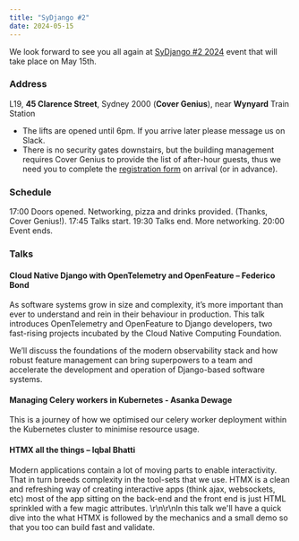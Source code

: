 ```yaml
---
title: "SyDjango #2"
date: 2024-05-15
---
```


We look forward to see you all again at
[SyDjango #2 2024](https://www.meetup.com/sydjango/events/300006733) event that will take place on
May 15th.

### Address

L19, **45 Clarence Street**, Sydney 2000 (**Cover Genius**), near **Wynyard** Train Station

- The lifts are opened until 6pm. If you arrive later please message us on Slack.
- There is no security gates downstairs, but the building management requires Cover Genius to
  provide the list of after-hour guests, thus we need you to complete the
  [registration form](https://forms.gle/PHvg3TnD3u78WPZC9) on arrival (or in advance).

### Schedule

17:00 Doors opened. Networking, pizza and drinks provided. (Thanks, Cover Genius!). 17:45 Talks
start. 19:30 Talks end. More networking. 20:00 Event ends.

### Talks

#### Cloud Native Django with OpenTelemetry and OpenFeature – Federico Bond

As software systems grow in size and complexity, it’s more important than ever to understand and
rein in their behaviour in production. This talk introduces OpenTelemetry and OpenFeature to Django
developers, two fast-rising projects incubated by the Cloud Native Computing Foundation.

We’ll discuss the foundations of the modern observability stack and how robust feature management
can bring superpowers to a team and accelerate the development and operation of Django-based
software systems.

#### Managing Celery workers in Kubernetes - Asanka Dewage

This is a journey of how we optimised our celery worker deployment within the Kubernetes cluster to
minimise resource usage.

#### HTMX all the things – Iqbal Bhatti

Modern applications contain a lot of moving parts to enable interactivity. That in turn breeds
complexity in the tool-sets that we use. HTMX is a clean and refreshing way of creating interactive
apps (think ajax, websockets, etc) most of the app sitting on the back-end and the front end is just
HTML sprinkled with a few magic attributes. \r\n\r\nIn this talk we'll have a quick dive into the
what HTMX is followed by the mechanics and a small demo so that you too can build fast and validate.
